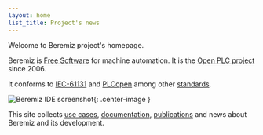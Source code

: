 ```yaml
---
layout: home
list_title: Project's news
---
```


Welcome to Beremiz project's homepage.

Beremiz is [Free Software](https://en.wikipedia.org/wiki/Free_software) for machine automation. It is the [Open PLC project](https://beremiz.org) since 2006.

It conforms to [IEC-61131](https://en.wikipedia.org/wiki/IEC_61131-3) and [PLCopen](https://plcopen.org/) among other [standards](doc#standards).

![Beremiz IDE screenshot](assets/img/screenshot_main.png){: .center-image }

This site collects [use cases](/usecases/), [documentation](/doc/), [publications](/collect/) and news about Beremiz and its development.

